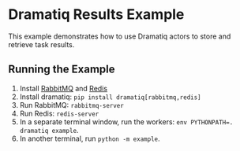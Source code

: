 # Dramatiq Results Example

This example demonstrates how to use Dramatiq actors to store and
retrieve task results.

## Running the Example

1. Install [RabbitMQ][rabbitmq] and [Redis][redis]
1. Install dramatiq: `pip install dramatiq[rabbitmq,redis]`
1. Run RabbitMQ: `rabbitmq-server`
1. Run Redis: `redis-server`
1. In a separate terminal window, run the workers: `env PYTHONPATH=. dramatiq example`.
1. In another terminal, run `python -m example`.


[rabbitmq]: https://www.rabbitmq.com
[redis]: https://redis.io
